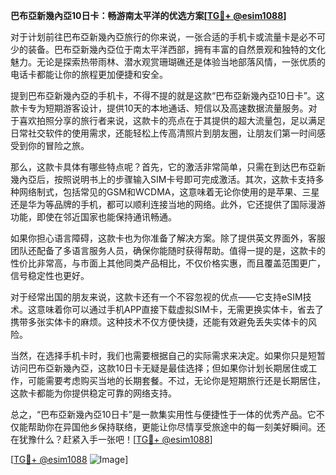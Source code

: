**巴布亞新幾內亞10日卡：畅游南太平洋的优选方案[[TG💪+ @esim1088](https://t.me/s/esim1088)]**

对于计划前往巴布亞新幾內亞旅行的你来说，一张合适的手机卡或流量卡是必不可少的装备。巴布亞新幾內亞位于南太平洋西部，拥有丰富的自然景观和独特的文化魅力。无论是探索热带雨林、潜水观赏珊瑚礁还是体验当地部落风情，一张优质的电话卡都能让你的旅程更加便捷和安全。

提到巴布亞新幾內亞的手机卡，不得不提的就是这款“巴布亞新幾內亞10日卡”。这款卡专为短期游客设计，提供10天的本地通话、短信以及高速数据流量服务。对于喜欢拍照分享的旅行者来说，这款卡的亮点在于其提供的超大流量包，足以满足日常社交软件的使用需求，还能轻松上传高清照片到朋友圈，让朋友们第一时间感受到你的冒险之旅。

那么，这款卡具体有哪些特点呢？首先，它的激活非常简单，只需在到达巴布亞新幾內亞后，按照说明书上的步骤输入SIM卡号即可完成激活。其次，这款卡支持多种网络制式，包括常见的GSM和WCDMA，这意味着无论你使用的是苹果、三星还是华为等品牌的手机，都可以顺利连接当地的网络。此外，它还提供了国际漫游功能，即使在邻近国家也能保持通讯畅通。

如果你担心语言障碍，这款卡也为你准备了解决方案。除了提供英文界面外，客服团队还配备了多语言服务人员，确保你能随时获得帮助。值得一提的是，这款卡的性价比非常高，与市面上其他同类产品相比，不仅价格实惠，而且覆盖范围更广，信号稳定性也更好。

对于经常出国的朋友来说，这款卡还有一个不容忽视的优点——它支持eSIM技术。这意味着你可以通过手机APP直接下载虚拟SIM卡，无需更换实体卡，省去了携带多张实体卡的麻烦。这种技术不仅方便快捷，还能有效避免丢失实体卡的风险。

当然，在选择手机卡时，我们也需要根据自己的实际需求来决定。如果你只是短暂访问巴布亞新幾內亞，这款10日卡无疑是最佳选择；但如果你计划长期居住或工作，可能需要考虑购买当地的长期套餐。不过，无论你是短期旅行还是长期居住，这款卡都能为你提供稳定可靠的网络支持。

总之，“巴布亞新幾內亞10日卡”是一款集实用性与便捷性于一体的优秀产品。它不仅能帮助你在异国他乡保持联络，更能让你尽情享受旅途中的每一刻美好瞬间。还在犹豫什么？赶紧入手一张吧！[[TG💪+ @esim1088](https://t.me/s/esim1088)]

[[TG💪+ @esim1088](https://t.me/s/esim1088) ![Image](https://i.postimg.cc/4NQfJmqS/Snipaste-2025-05-13-00-14-12.png)]